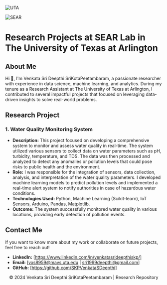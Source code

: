 ![UTA](https://www.usainc.org/wp-content/uploads/2024/05/UTA_initials_wm_2color-RGB_ct.png)

![SEAR](https://searlab.uta.edu/wp-content/uploads/sites/10/2024/02/SEAR-Lab-Logo-1-1024x1024.png)
# Research Projects at SEAR Lab in The University of Texas at Arlington 

## About Me
Hi 👋, I'm Venkata Sri Deepthi SriKotaPeetambaram, a passionate researcher with experience in data science, machine learning, and analytics. During my tenure as a Research Assistant at The University of Texas at Arlington, I contributed to several impactful projects that focused on leveraging data-driven insights to solve real-world problems.

## Research Project

### 1. **Water Quality Monitoring System**
   - **Description:** This project focused on developing a comprehensive system to monitor and assess water quality in real-time. The system utilized various sensors to collect data on water parameters such as pH, turbidity, temperature, and TDS. The data was then processed and analyzed to detect any anomalies or pollution levels that could pose risks to public health and the environment.
   - **Role:** I was responsible for the integration of sensors, data collection, analysis, and interpretation of the water quality parameters. I developed machine learning models to predict pollution levels and implemented a real-time alert system to notify authorities in case of hazardous water conditions.
   - **Technologies Used:** Python, Machine Learning (Scikit-learn), IoT Sensors, Arduino, Pandas, Matplotlib.
   - **Outcome:** The system successfully monitored water quality in various locations, providing early detection of pollution events.

## Contact Me
If you want to know more about my work or collaborate on future projects, feel free to reach out!

- **LinkedIn:** [https://www.linkedin.com/in/venkatasrideepthiskp/]
- **Email:** [vxs8959@mavs.uta.edu | sri1999deepthi@gmail.com]
- **GitHub:** [https://github.com/SKPVenkataSDeepthi]




<p align="center">&copy; 2024 Venkata Sri Deepthi SriKotaPeetambaram | Research Repository</p>
